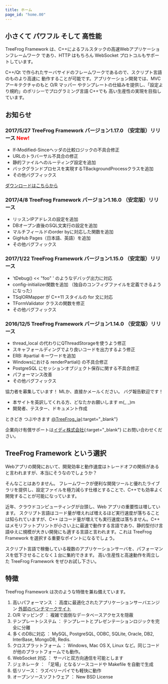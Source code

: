 ```yaml
---
title: ホーム
page_id: "home.00"
---
```


## 小さくて パワフル そして 高性能

TreeFrog Framework は、C++によるフルスタックの高速Webアプリケーションフレームワーク
であり、HTTP はもちろん WebSocket プロトコルもサポートしています。

C++/Qt で作られたサーバサイドのフレームワークであるので、スクリプト言語のものより高速に
動作することが可能です。アプリケーション開発では、MVC アーキテクチャのもと O/R マッパー
やテンプレートの仕組みを提供し、「設定より規約」のポリシーでプログラミング言語 C++でも
高い生産性の実現を目指しています。

## お知らせ

### 2017/5/27  TreeFrog Framework バージョン1.17.0 （安定版）リリース <span style="color: red;">New!</span>

  - If-Modified-Sinceヘッダの比較ロジックの不具合修正
  - URLのトラバーサル不具合の修正
  - 静的ファイルへのルーティング設定を追加
  - バックグランドプロセスを実現するTBackgroundProcessクラスを追加
  - その他バグフィックス

 [ダウンロードはこちらから](download/)

### 2017/4/8  TreeFrog Framework バージョン1.16.0 （安定版）リリース

  - リッスンIPアドレスの設定を追加
  - DBオープン直後のSQL文実行の設定を追加
  - マルチフィールドのorder byに対応した関数を追加
  - GigHub Pages（日本語、英語）を追加
  - その他バグフィックス

### 2017/1/22  TreeFrog Framework バージョン1.15.0 （安定版）リリース

  - 'tDebug() << "foo" ' のようなデバッグ出力に対応
  - config-initializer関数を追加 （独自のコンフィグファイルを定義できるようになった）
  - TSqlORMapper が C++11 スタイルの for 文に対応
  - TFormValidator クラスの関数を修正
  - その他バグフィックス

### 2016/12/5  TreeFrog Framework バージョン1.14.0 （安定版）リリース

  - thread_local の代わりにQThreadStorageを使うよう修正
  - スキャフォールディングでより良いコードを出力するよう修正
  - ERB: #partial キーワードを追加
  - Windowsにおける renderPartial() の不具合修正
  - PostgreSQL にセッションオブジェクト保存に関する不具合修正
  - パフォーマンス改善
  - その他バグフィックス

協力者を募集しています！ MLか、直接かメールください。 バグ報告歓迎です！

 - 本サイトを英訳してくれる方、どなたかお願いします m(_ _)m
 - 開発者、テスター、ドキュメント作成


ときどき つぶやきます [@TreeFrog_ja](https://twitter.com/TreeFrog_ja){:target="_blank"}

企業向け有償サポートは[イディ株式会社](http://www.ideeinc.co.jp/){:target="_blank"} にお問い合わせください。


## TreeFrog Framework という選択

Webアプリの開発において、開発効率と動作速度はトレードオフの関係があると言われますが、本当にそうなのでしょうか？

そんなことはありません。
フレームワークが便利な開発ツールと優れたライブラリを提供し、設定ファイルを極力減らす仕様とすることで、C++でも効率よく開発することが可能になっています。

近年、クラウドコンピューティングが台頭し、Web アプリの重要性は増しています。 スクリプト言語はコード量が増えれば増えるほど実行速度が落ちることは知られていますが、C++ はコード量が増えても実行速度は落ちません。C++ はメモリフットプリントが小さい上に最速で動作する言語であり、静的型付け言語ゆえに規模が大きい開発にも適する言語と言われます。これは TreeFrog Framework を選択する重要なポイントになるでしょう。

スクリプト言語で稼働している複数のアプリケーションサーバを、パフォーマンスを低下させることなく１台に集約できます。
高い生産性と高速動作を両立した TreeFrog Framework をぜひお試し下さい。

## 特徴

TreeFrog Framework は次のような特徴を兼ね備えています。

 1. 高いパフォーマンス ： 高度に最適化されたアプリケーションサーバエンジン  [外部のベンチマークサイト](http://www.techempower.com/benchmarks/)
 2. O/R マッピング ： 複雑で面倒なデータベースアクセスを隠蔽
 3. テンプレートシステム ： テンプレートとプレゼンテーションロジックを完全に分離
 4. 多くのDBに対応 ： MySQL, PostgreSQL, ODBC, SQLite, Oracle, DB2, InterBase, MongoDB, Redis.
 5. クロスプラットフォーム ： Windows, Mac OS X, Linux など。同じコードが他のプラットフォームでも動作。
 6. WebSocket 対応 ： サーバと双方向通信を可能とします
 7. ジェネレータ ： 「足場」となるソースコードや Makefile を自動で生成
 8. 低リソース：  ラズベリーパイでも軽快に動作
 9. オープンソースソフトウェア ： New BSD License
